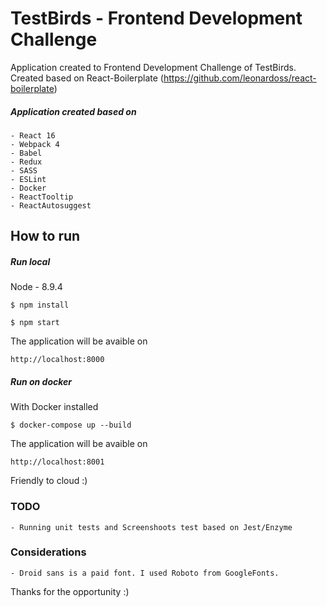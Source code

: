 # TestBirds - Frontend Development Challenge

Application created to Frontend Development Challenge of TestBirds. Created based on React-Boilerplate (https://github.com/leonardoss/react-boilerplate)

##### Application created based on
    - React 16 
    - Webpack 4
    - Babel
    - Redux
    - SASS
    - ESLint
    - Docker
    - ReactTooltip
    - ReactAutosuggest

## How to run

##### Run local
Node - 8.9.4
```
$ npm install
```

```
$ npm start
```

The application will be avaible on
```
http://localhost:8000
```

##### Run on docker
With Docker installed
```
$ docker-compose up --build
```

The application will be avaible on
```
http://localhost:8001
```
Friendly to cloud :)

###  TODO
    - Running unit tests and Screenshoots test based on Jest/Enzyme

###  Considerations
    - Droid sans is a paid font. I used Roboto from GoogleFonts.


Thanks for the opportunity :)

